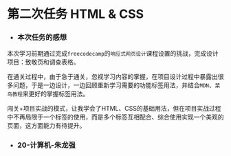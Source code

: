 # 第二次任务 HTML & CSS

- ### 本次任务的感想

​		本次学习前期通过完成`freecodecamp`的`响应式网页设计`课程设置的挑战，完成设计项目：致敬页和调查表格。

​		在通关过程中，由于急于通关，忽视学习内容的掌握，在项目设计过程中暴露出很多问题，于是一边设计，一边回顾重新学习需要的功能标签用法，并结合`MDN`、`菜鸟教程`来更好的掌握标签用法。

​		闯关+项目实战的模式，让我学会了HTML、CSS的基础用法，但在项目实战过程中不再局限于一个标签的使用，而是多个标签互相配合、综合使用实现一个美观的页面，这方面能力有待提升。

- ### 20-计算机-朱龙强

